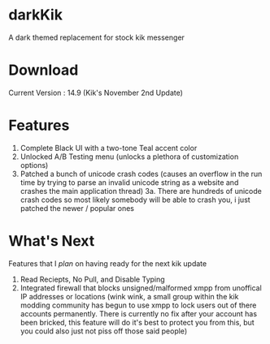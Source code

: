 # darkKik
A dark themed replacement for stock kik messenger

# Download
Current Version : 14.9 (Kik's November 2nd Update)

# Features
1. Complete Black UI with a two-tone Teal accent color
2. Unlocked A/B Testing menu (unlocks a plethora of customization options)
3. Patched a bunch of unicode crash codes (causes an overflow in the run time by trying to parse an invalid unicode string
as a website and crashes the main application thread)
  3a. There are hundreds of unicode crash codes so most likely somebody will be able to crash you, i just patched the newer / 
  popular ones
  
 # What's Next
 Features that I *plan* on having ready for the next kik update
 1. Read Reciepts, No Pull, and Disable Typing
 2. Integrated firewall that blocks unsigned/malformed xmpp from unoffical IP addresses or locations (wink wink, a small group 
 within the kik modding community has begun to use xmpp to lock users out of there accounts permanently. There is currently no fix after your account has been bricked, this feature will do it's best to protect you from this, but you could also just not piss off those said people)
